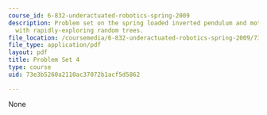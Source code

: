 ```yaml
---
course_id: 6-832-underactuated-robotics-spring-2009
description: Problem set on the spring loaded inverted pendulum and motion planning
  with rapidly-exploring random trees.
file_location: /coursemedia/6-832-underactuated-robotics-spring-2009/73e3b5260a2110ac37072b1acf5d5862_MIT6_832s09_pset04.pdf
file_type: application/pdf
layout: pdf
title: Problem Set 4
type: course
uid: 73e3b5260a2110ac37072b1acf5d5862

---
```

None